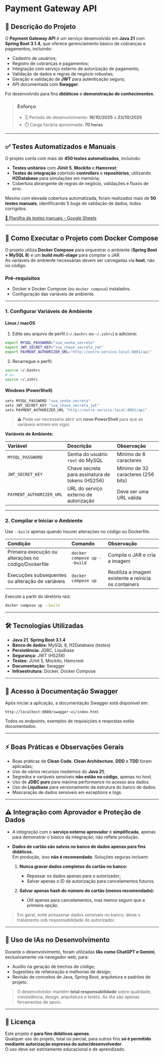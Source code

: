 
# Payment Gateway API

## 📌 Descrição do Projeto

O **Payment Gateway API** é um serviço desenvolvido em **Java 21** com **Spring Boot 3.1.4**, que oferece gerenciamento básico de cobranças e pagamentos, incluindo:

- Cadastro de usuários;
- Registro de cobranças e pagamentos;
- Integração com serviço externo de autorização de pagamento;
- Validação de dados e regras de negócio robustas;
- Geração e validação de **JWT** para autenticação segura;
- API documentada com **Swagger**.

Foi desenvolvido para fins **didáticos** e **demonstração de conhecimentos**.

> ### Esforço
> - 🗓️ Período de desenvolvimento: **16/10/2025** a **23/10/2025**
> - ⏱️ Carga horária aproximada: **70 horas**

---

## ✅ Testes Automatizados e Manuais

O projeto conta com mais de **450 testes automatizados**, incluindo:

- **Testes unitários** com **JUnit 5**, **Mockito** e **Hamcrest**;
- **Testes de integração** cobrindo **controllers** e **repositórios**, utilizando **H2Database** para simulações em memória;
- Cobertura abrangente de regras de negócio, validações e fluxos de erro.

Mesmo com elevada cobertura automatizada, foram realizados mais de **50 testes manuais**, identificando 5 bugs de validação de dados, todos corrigidos.

<a href="https://docs.google.com/spreadsheets/d/1Vn1TLUCuKpbDOMiU2uNNofOcIm2Y1hBNCA6T32BERrQ/edit?usp=sharing" target="_blank">
📄 Planilha de testes manuais - Google Sheets
</a>

---

## 🚀 Como Executar o Projeto com Docker Compose

O projeto utiliza **Docker Compose** para orquestrar o ambiente (**Spring Boot + MySQL 8**) e um **build multi-stage** para compilar o JAR.  
As variáveis de ambiente necessárias devem ser carregadas via **host**, não no código.

### Pré-requisitos

- Docker e Docker Compose (ou `docker compose`) instalados.
- Configuração das variáveis de ambiente.

---

### 1. Configurar Variáveis de Ambiente

#### Linux / macOS

1. Edite seu arquivo de perfil (`~/.bashrc` ou `~/.zshrc`) e adicione:

```bash
export MYSQL_PASSWORD="sua_senha_secreta"
export JWT_SECRET_KEY="sua_chave_secreta_jwt"
export PAYMENT_AUTHORIZER_URL="http://outro-servico-local:8081/api"
```

2. Recarregue o perfil:

```bash
source ~/.bashrc
# ou
source ~/.zshrc
```

#### Windows (PowerShell)

```powershell
setx MYSQL_PASSWORD "sua_senha_secreta"
setx JWT_SECRET_KEY "sua_chave_secreta_jwt"
setx PAYMENT_AUTHORIZER_URL "http://outro-servico-local:8081/api"
```

> ⚠️ Pode ser necessário abrir um **novo PowerShell** para que as variáveis entrem em vigor.

**Variáveis de Ambiente:**

| Variável | Descrição | Observação |
| :--- | :--- | :--- |
| `MYSQL_PASSWORD` | Senha do usuário `root` do MySQL | Mínimo de 8 caracteres |
| `JWT_SECRET_KEY` | Chave secreta para assinatura de tokens (HS256) | Mínimo de 32 caracteres (256 bits) |
| `PAYMENT_AUTHORIZER_URL` | URL do serviço externo de autorização | Deve ser uma URL válida |

---

### 2. Compilar e Iniciar o Ambiente

Use `--build` apenas quando houver alterações no código ou Dockerfile.

| Condição | Comando | Observação |
| :--- | :--- | :--- |
| Primeira execução ou alterações no código/Dockerfile | `docker compose up --build` | Compila o JAR e cria a imagem |
| Execuções subsequentes ou alteração de variáveis | `docker compose up` | Reutiliza a imagem existente e reinicia os containers |

Execute a partir do diretório raiz:

```bash
docker compose up --build
```

---

## 🛠 Tecnologias Utilizadas

- **Java 21**, **Spring Boot 3.1.4**
- **Banco de dados:** MySQL 8, H2Database (testes)
- **Persistência:** JDBC, Liquibase
- **Segurança:** JWT (HS256)
- **Testes:** JUnit 5, Mockito, Hamcrest
- **Documentação:** Swagger
- **Infraestrutura:** Docker, Docker Compose

---

## 📄 Acesso à Documentação Swagger

Após iniciar a aplicação, a documentação Swagger está disponível em:

```
http://localhost:8080/swagger-ui/index.html
```

Todos os endpoints, exemplos de requisições e respostas estão documentados.

---

## ⚡ Boas Práticas e Observações Gerais

- Boas práticas de **Clean Code**, **Clean Architecture**, **DDD** e **TDD** foram aplicadas;
- Uso de vários recursos modernos do **Java 21**;
- Segredos e variáveis sensíveis **não estão no código**, apenas no host.
- Uso de **JDBC puro** para máxima performance no acesso aos dados.
- Uso de **Liquibase** para versionamento da estrutura do banco de dados.
- Mascaração de dados sensíveis em exceptions e logs.

---

## ⚠️ Integração com Aprovador e Proteção de Dados

- A integração com o **serviço externo aprovador** é **simplificada**, apenas para demonstrar o básico da integração; não reflete produção.

- **Dados de cartão são salvos no banco de dados apenas para fins didáticos.**  
  Em produção, isso **não é recomendado**. Soluções seguras incluem:

   1. **Nunca gravar dados completos do cartão no banco:**
      - Repassar os dados apenas para o autorizador;
      - Salvar apenas o ID da autorização para cancelamentos futuros.

   2. **Salvar apenas hash do número do cartão (menos recomendado):**
      - Útil apenas para cancelamentos, mas menos seguro que a primeira opção.

> Em geral, evite armazenar dados sensíveis no banco; deixe o tratamento sob responsabilidade do autorizador.

---

## 🤖 Uso de IAs no Desenvolvimento

Durante o desenvolvimento, foram utilizadas **IAs como ChatGPT e Gemini**, exclusivamente via navegador web, para:

- Auxílio na geração de trechos de código;
- Sugestões de refatoração e melhorias de design;
- Revisão de conceitos de Java, Spring Boot, arquitetura e padrões de projeto.

> O desenvolvedor mantém **total responsabilidade** sobre qualidade, consistência, design, arquitetura e testes. As IAs são apenas ferramentas de apoio.

---

## 📜 Licença

Este projeto é **para fins didáticos apenas**.  
Qualquer uso do projeto, total ou parcial, para outros fins **só é permitido mediante autorização expressa do autor/desenvolvedor**.  
O uso deve ser estritamente educacional e de aprendizado.